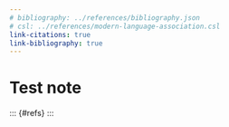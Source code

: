 ```yaml
---
# bibliography: ../references/bibliography.json
# csl: ../references/modern-language-association.csl
link-citations: true
link-bibliography: true
---
```


# Test note

::: {#refs}
:::